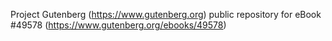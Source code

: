 Project Gutenberg (https://www.gutenberg.org) public repository for eBook #49578 (https://www.gutenberg.org/ebooks/49578)
